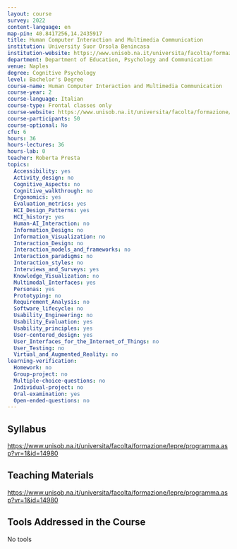 ```yaml
---
layout: course
survey: 2022
content-language: en
map-pin: 40.8417256,14.2435917
title: Human Computer Interaction and Multimedia Communication
institution: University Suor Orsola Benincasa
institution-website: https://www.unisob.na.it/universita/facolta/formazione/psicologia/index.htm?vr=1 
department: Department of Education, Psychology and Communication
venue: Naples
degree: Cognitive Psychology
level: Bachelor's Degree
course-name: Human Computer Interaction and Multimedia Communication
course-year: 2
course-language: Italian
course-type: Frontal classes only
course-website: https://www.unisob.na.it/universita/facolta/formazione/lepre/corso.asp?vr=1&idp=4144
course-participants: 50
course-optional: No
cfu: 6
hours: 36
hours-lectures: 36
hours-lab: 0
teacher: Roberta Presta
topics: 
  Accessibility: yes
  Activity_design: no
  Cognitive_Aspects: no
  Cognitive_walkthrough: no
  Ergonomics: yes
  Evaluation_metrics: yes
  HCI_Design_Patterns: yes
  HCI_history: yes
  Human-AI_Interaction: no
  Information_Design: no
  Information_Visualization: no
  Interaction_Design: no
  Interaction_models_and_frameworks: no
  Interaction_paradigms: no
  Interaction_styles: no
  Interviews_and_Surveys: yes
  Knowledge_Visualization: no
  Multimodal_Interfaces: yes
  Personas: yes
  Prototyping: no
  Requirement_Analysis: no
  Software_lifecycle: no
  Usability_Engineering: no
  Usability_Evaluation: yes
  Usability_principles: yes
  User-centered_design: yes
  User_Interfaces_for_the_Internet_of_Things: no
  User_Testing: no
  Virtual_and_Augmented_Reality: no
learning-verification: 
  Homework: no 
  Group-project: no 
  Multiple-choice-questions: no 
  Individual-project: no 
  Oral-examination: yes 
  Open-ended-questions: no 
---
```



## Syllabus 
https://www.unisob.na.it/universita/facolta/formazione/lepre/programma.asp?vr=1&id=14980

## Teaching Materials 
https://www.unisob.na.it/universita/facolta/formazione/lepre/programma.asp?vr=1&id=14980

## Tools Addressed in the Course 
No tools

